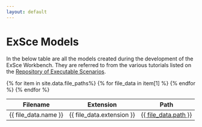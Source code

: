 ```yaml
---
layout: default
---
```


# ExSce Models

In the below table are all the models created during the development
of the ExSce Workbench. They are referred to from the various tutorials
listed on the
[Repository of Executable Scenarios](https://sesame-project.github.io/exsce/exsce-repo.html).

<table id="models" class="table table-striped" style="width:100%;white-space:nowrap;">
<thead>
<tr>
<th>Filename</th>
<th>Extension</th>
<th>Path</th>
<th style="display:none"></th>
</tr>
</thead>
<tbody>
{% for item in site.data.file_paths%}
{% for file_data in item[1] %}
<tr>
<td>
  {{ file_data.name }}
</td>
<td>
  {{ file_data.extension }}
</td>
<td>
  <a href="{{ file_data.path }}">{{ file_data.path }}</a>
</td>
<td style="display:none">
{{ item[0]  }}
</td>
</tr>
{% endfor %}
{% endfor %}
</tbody>
</table>

<script src="assets/js/jquery-3.5.1.min.js"></script>
<script src="assets/js/jquery.dataTables.min.js"></script>
<script src="assets/js/dataTables.bootstrap5.min.js"></script>
<script>
new DataTable('#models', {
    scrollX: true,
    order: [[2, 'desc']],
    rowGroup: {
        dataSrc: 3
    }
});
</script>
